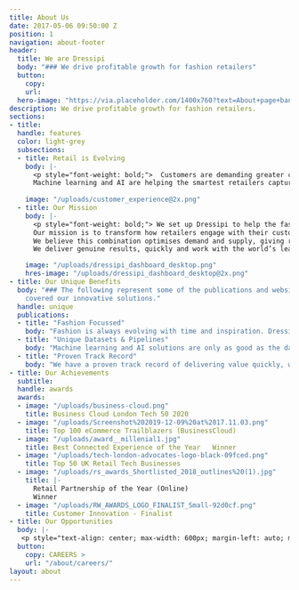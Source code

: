 ```yaml
---
title: About Us
date: 2017-05-06 09:50:00 Z
position: 1
navigation: about-footer
header:
  title: We are Dressipi
  body: "### We drive profitable growth for fashion retailers"
  button:
    copy:
    url:
  hero-image: "https://via.placeholder.com/1400x760?text=About+page+banner"
description: We drive profitable growth for fashion retailers.
sections:
- title: 
  handle: features
  color: light-grey
  subsections:
  - title: Retail is Evolving
    body: |-
      <p style="font-weight: bold;">  Customers are demanding greater curation of products and less wastage </p>
      Machine learning and AI are helping the smartest retailers capture deeper insights, anticipate customer needs and proactively develop more efficient supply chains. 
      
    image: "/uploads/customer_experience@2x.png"
  - title: Our Mission
    body: |-
      <p style="font-weight: bold;"> We set up Dressipi to help the fashion industry change</p>
      Our mission is to transform how retailers engage with their customers through deeper, entirely personalised experiences; and use data to advance the buying and merchandising processes. <br/><br/>
      We believe this combination optimises demand and supply, giving retailers the profitability to invest in creating better products and services, and to tackle the issue of waste in the industry. <br/><br/>
      We deliver genuine results, quickly and work with the world’s leading retailers. 

    image: "/uploads/dressipi_dashboard_desktop.png"
    hres-image: "/uploads/dressipi_dashboard_desktop@2x.png"
- title: Our Unique Benefits
  body: "### The following represent some of the publications and websites that have
    covered our innovative solutions."
  handle: unique
  publications:
  - title: "Fashion Focussed"
    body: "Fashion is always evolving with time and inspiration. Dressipi has spent years delivering fashion-specific algorithms, drawing on the expertise of some of the industry’s top stylists and experts. This focus on fashion is a key differentiator and why we consistently outperform our competitors’ general, cross industry approach."
  - title: "Unique Datasets & Pipelines"
    body: "Machine learning and AI solutions are only as good as the data that feeds them. Dressipi owns the most extensive dataset of garment attributes and fashion-specific customer preferences. Our ability to ingest, cleanse, and augment huge quantities of data from various sources, in real-time, is at the heart of our platform."
  - title: "Proven Track Record"
    body: "We have a proven track record of delivering value quickly, with results that are always externally validated. We’ve won leading industry awards and have been covered by some of the world’s most well respected publications."
- title: Our Achievements
  subtitle: 
  handle: awards
  awards:
  - image: "/uploads/business-cloud.png"
    title: Business Cloud London Tech 50 2020
  - image: "/uploads/Screenshot%202019-12-09%20at%2017.11.03.png"
    title: Top 100 eCommerce Trailblazers (BusinessCloud)
  - image: "/uploads/award__millenial1.jpg"
    title: Best Connected Experience of the Year   Winner
  - image: "/uploads/tech-london-advocates-logo-black-09fced.png"
    title: Top 50 UK Retail Tech Businesses
  - image: "/uploads/rs_awards_Shortlisted_2018_outlines%20(1).jpg"
    title: |-
      Retail Partnership of the Year (Online)
      Winner
  - image: "/uploads/RW_AWARDS_LOGO_FINALIST_Small-92d0cf.png"
    title: Customer Innovation - Finalist
- title: Our Opportunities
  body: |-
   <p style="text-align: center; max-width: 600px; margin-left: auto; margin-right: auto;">We are always looking for outstanding individuals from diverse backgrounds who want to be part of our fantastic team </p>
  button:
    copy: CAREERS >
    url: "/about/careers/"
layout: about
---
```

